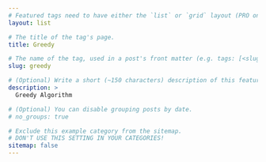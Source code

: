 ```yaml
---
# Featured tags need to have either the `list` or `grid` layout (PRO only).
layout: list

# The title of the tag's page.
title: Greedy

# The name of the tag, used in a post's front matter (e.g. tags: [<slug>]).
slug: greedy

# (Optional) Write a short (~150 characters) description of this featured tag.
description: >
  Greedy Algorithm

# (Optional) You can disable grouping posts by date.
# no_groups: true

# Exclude this example category from the sitemap.
# DON'T USE THIS SETTING IN YOUR CATEGORIES!
sitemap: false
---
```

